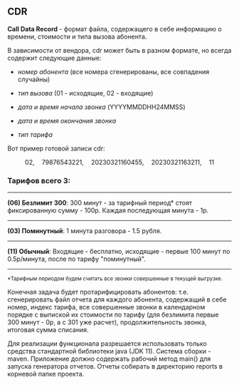 ## CDR
**Call Data Record** - формат файла, содержащего в себе информацию о времени, стоимости и типа вызова абонента.

В зависимости от вендора, cdr может быть в разном формате, но всегда содержит следующие данные:

- *номер абонента* (все номера сгенерированы, все совпадения случайны)

- *тип вызова* (01 - исходящие, 02 - входящие)

- *дата и время начала звонка* (YYYYMMDDHH24MMSS)

- *дата и время окончания звонка*

- *тип тарифа*

Вот пример готовой записи cdr:

$$ 02,\quad 79876543221,\quad 20230321160455,\quad 20230321163211,\quad 11 $$

### Тарифов всего 3:

--------

**(06) Безлимит 300**: 300 минут - за тарифный период* стоят фиксированную сумму - 100р. Каждая последующая минута - 1р.

--------

**(03) Поминутный**: 1 минута разговора - 1.5 рубля.

--------

**(11) Обычный**: Входящие - бесплатно, исходящие - первые 100 минут по 0.5р/минута, после по тарифу "поминутный".

--------
<sup> *Тарифным периодом будем считать все звонки совершенные в текущей выгрузке. </sup>

Конечная задача будет протарифицировать абонентов: т.е. сгенерировать файл отчета для каждого абонента, содержащий в себе номер, индекс тарифа, все совершенные звонки в календарном порядке с выпиской их стоимости по тарифу (для безлимита первые 300 минут - 0р, а с 301 уже расчет), продолжительность звонка, итоговая сумма списания. 

Для реализации функционала разрешается использовать только средства стандартной библиотеки java (JDK 11). Система сборки - maven. Приложение должно содержать рабочий метод main() для запуска генератора отчетов. Отчеты собирать в директорию reports в корневой папке проекта.
